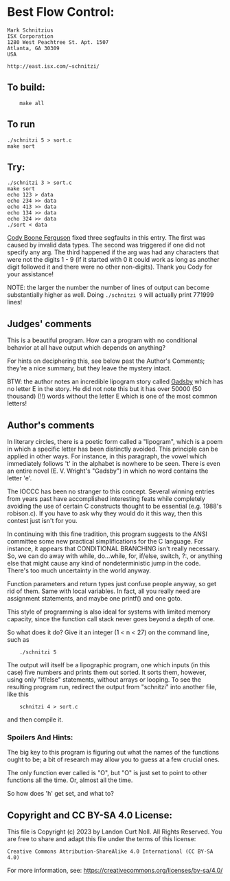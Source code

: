 # Best Flow Control:

    Mark Schnitzius
    ISX Corporation
    1280 West Peachtree St. Apt. 1507
    Atlanta, GA 30309
    USA

    http://east.isx.com/~schnitzi/

## To build:

        make all

## To run

	./schnitzi 5 > sort.c
	make sort

## Try:

	./schnitzi 3 > sort.c
	make sort
	echo 123 > data
	echo 234 >> data
	echo 413 >> data
	echo 134 >> data
	echo 324 >> data
	./sort < data

[Cody Boone Ferguson](/winners.html#Cody_Boone_Ferguson) fixed three segfaults in
this entry. The first was caused by invalid data types. The second was triggered
if one did not specify any arg. The third happened if the arg was had any
characters that were not the digits 1 - 9 (if it started with 0 it could work as
long as another digit followed it and there were no other non-digits). Thank you
Cody for your assistance!

NOTE: the larger the number the number of lines of output can become
substantially higher as well. Doing `./schnitzi 9` will actually print 771999
lines!


## Judges' comments

This is a beautiful program.  How can a program with no conditional
behavior at all have output which depends on anything?

For hints on deciphering this, see below past the Author's Comments;
they're a nice summary, but they leave the mystery intact.

BTW: the author notes an incredible lipogram story called
[Gadsby](https://www.gutenberg.org/cache/epub/47342/pg47342.txt) which has no
letter E in the story. He did not note this but it has over 50000 (50 thousand)
(!!) words without the letter E which is one of the most common letters!


## Author's comments

In literary circles, there is a poetic form called a "lipogram",
which is a poem in which a specific letter has been distinctly
avoided.  This principle can be applied in other ways.  For
instance, in this paragraph, the vowel which immediately follows
't' in the alphabet is nowhere to be seen.  There is even an
entire novel (E. V. Wright's "Gadsby") in which no word contains
the letter 'e'.

The IOCCC has been no stranger to this concept.  Several winning
entries from years past have accomplished interesting feats while
completely avoiding the use of certain C constructs thought to
be essential (e.g. 1988's robison.c).  If you have to ask why they
would do it this way, then this contest just isn't for you.

In continuing with this fine tradition, this program suggests to
the ANSI committee some new practical simplifications for the C
language.  For instance, it appears that CONDITIONAL BRANCHING isn't
really necessary.  So, we can do away with while, do...while, for,
if/else, switch, ?:, or anything else that might cause any kind of
nondeterministic jump in the code.  There's too much uncertainty
in the world anyway.

Function parameters and return types just confuse people anyway, so
get rid of them.  Same with local variables.  In fact, all you really
need are assignment statements, and maybe one printf() and one goto.

This style of programming is also ideal for systems with limited
memory capacity, since the function call stack never goes beyond
a depth of one.

So what does it do?  Give it an integer (1 < n < 27) on the command
line, such as

    	./schnitzi 5

The output will itself be a lipographic program, one which inputs
(in this case) five numbers and prints them out sorted.  It sorts
them, however, using only "if/else" statements, without arrays or
looping.  To see the resulting program run, redirect the output from
"schnitzi" into another file, like this

    	schnitzi 4 > sort.c

and then compile it.

### Spoilers And Hints:

The big key to this program is figuring out what the names of the
functions ought to be; a bit of research may allow you to guess at
a few crucial ones.

The only function ever called is "O", but "O" is just set to point to
other functions all the time.  Or, almost all the time.

So how does 'h' get set, and what to?

## Copyright and CC BY-SA 4.0 License:

This file is Copyright (c) 2023 by Landon Curt Noll.  All Rights Reserved.
You are free to share and adapt this file under the terms of this license:

    Creative Commons Attribution-ShareAlike 4.0 International (CC BY-SA 4.0)

For more information, see: https://creativecommons.org/licenses/by-sa/4.0/
